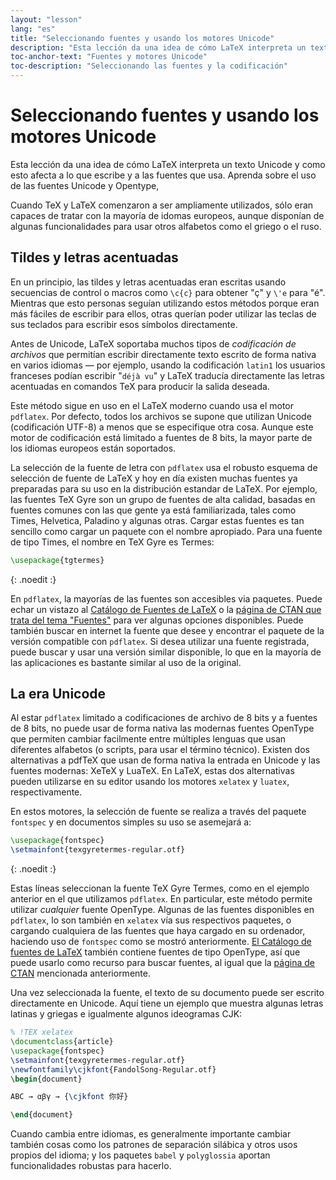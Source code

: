```yaml
---
layout: "lesson"
lang: "es"
title: "Seleccionando fuentes y usando los motores Unicode"
description: "Esta lección da una idea de cómo LaTeX interpreta un texto Unicode y como esto afecta a lo que escribe y a las fuentes que usa. Aprenda sobre el uso de las fuentes Unicode y Opentype,"
toc-anchor-text: "Fuentes y motores Unicode"
toc-description: "Seleccionando las fuentes y la codificación"
---
```


# Seleccionando fuentes y usando los motores Unicode

<span
  class="summary">Esta lección da una idea de cómo LaTeX interpreta un texto Unicode y como esto afecta a lo que escribe y a las fuentes que usa. Aprenda sobre el uso de las fuentes Unicode y Opentype,</span>

Cuando TeX y LaTeX comenzaron a ser ampliamente utilizados, sólo eran capaces de tratar
con la mayoría de idomas europeos, aunque disponían de algunas funcionalidades para
usar otros alfabetos como el griego o el ruso.

## Tildes y letras acentuadas

En un principio, las tildes y letras acentuadas eran escritas usando secuencias
de control o macros como `\c{c}` para obtener "ç" y `\'e` para "é". Mientras que
esto personas seguían utilizando estos métodos porque eran más fáciles de escribir
para ellos, otras querían poder utilizar las teclas de sus teclados para escribir
esos símbolos directamente.

Antes de Unicode, LaTeX soportaba muchos tipos de *codificación de archivos* que
permitían escribir directamente texto escrito de forma nativa en varios idiomas 
— por ejemplo, usando la codificación `latin1` los usuarios franceses podían escribir
"`déjà vu`" y LaTeX traducía directamente las letras acentuadas en comandos TeX para
producir la salida deseada.

Este método sigue en uso en el LaTeX moderno cuando usa el motor `pdflatex`. Por defecto,
todos los archivos se supone que utilizan Unicode (codificación UTF-8) a menos que
se especifique otra cosa. Aunque este motor de codificación está limitado a fuentes de
8 bits, la mayor parte de los idiomas europeos están soportados.

La selección de la fuente de letra con `pdflatex` usa el robusto esquema de selección
de fuente de LaTeX y hoy en día existen muchas fuentes ya preparadas para su uso en la
distribución estandar de LaTeX. Por ejemplo, las fuentes TeX Gyre son un grupo de fuentes 
de alta calidad, basadas en fuentes comunes con las que gente ya está familiarizada, tales como
Times, Helvetica, Paladino y algunas otras. Cargar estas fuentes es tan sencillo como 
cargar un paquete con el nombre apropiado. Para una fuente de tipo Times, el nombre en
TeX Gyre es Termes:

```latex
\usepackage{tgtermes}
```
{: .noedit :}

En `pdflatex`, la mayorías de las fuentes son accesibles via paquetes. Puede echar
un vistazo al [Catálogo de Fuentes de LaTeX](https://www.tug.org/FontCatalogue/) o la
[página de CTAN que trata del tema "Fuentes"](https://www.ctan.org/topic/font) para ver 
algunas opciones disponibles. Puede también buscar en internet la fuente que desee y 
encontrar el paquete de la versión compatible con `pdflatex`. Si desea utilizar una
fuente registrada, puede buscar y usar una versión similar disponible, lo que en la mayoría
de las aplicaciones es bastante similar al uso de la original.

## La era Unicode

Al estar `pdflatex` limitado a codificaciones de archivo de 8 bits y a fuentes
de 8 bits, no puede usar de forma nativa las modernas fuentes OpenType que permiten
cambiar facilmente entre múltiples lenguas que usan diferentes alfabetos (o scripts,
para usar el término técnico). Existen dos alternativas a pdfTeX que usan de forma
nativa la entrada en Unicode y las fuentes modernas: XeTeX y LuaTeX. En LaTeX, estas
dos alternativas pueden utilizarse en su editor usando los motores `xelatex` y 
`luatex`, respectivamente.

En estos motores, la selección de fuente se realiza a través del paquete `fontspec` y 
en documentos simples su uso se asemejará a:

```latex
\usepackage{fontspec}
\setmainfont{texgyretermes-regular.otf}
```
{: .noedit :}

Estas líneas seleccionan la fuente TeX Gyre Termes, como en el ejemplo anterior en el
que utilizamos `pdflatex`. En particular, este método permite utilizar *cualquier* fuente
OpenType. Algunas de las fuentes disponibles en `pdflatex`, lo son también en `xelatex`
vía sus respectivos paquetes, o cargando cualquiera de las fuentes que haya cargado
en su ordenador, haciendo uso de `fontspec` como se mostró anteriormente.
[El Catálogo de fuentes de LaTeX](https://www.tug.org/FontCatalogue/) también contiene fuentes
de tipo OpenType, así que puede usarlo como recurso para buscar fuentes, al igual
que la [página de CTAN](https://www.ctan.org/topic/font) mencionada anteriormente.

Una vez seleccionada la fuente,
el texto de su documento puede ser escrito directamente en Unicode. Aquí tiene
un ejemplo que muestra algunas letras latinas y griegas e igualmente algunos ideogramas
CJK:

```latex
% !TEX xelatex
\documentclass{article}
\usepackage{fontspec}
\setmainfont{texgyretermes-regular.otf}
\newfontfamily\cjkfont{FandolSong-Regular.otf}
\begin{document}

ABC → αβγ → {\cjkfont 你好}

\end{document}
```

Cuando cambia entre idiomas, es generalmente importante cambiar también
cosas como los patrones de separación silábica y otros usos propios del idioma; y 
los paquetes `babel` y `polyglossia` aportan funcionalidades robustas para hacerlo. 
